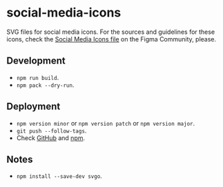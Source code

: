 # social-media-icons

SVG files for social media icons. For the sources and guidelines for these icons, check the [Social Media Icons file](https://www.figma.com/community/file/1098022441810511046) on the Figma Community, please.

## Development

- `npm run build`.
- `npm pack --dry-run`.

## Deployment

- `npm version minor` or `npm version patch` or `npm version major`.
- `git push --follow-tags`.
- Check [GitHub](https://github.com/joaopalmeiro/social-media-icons/actions) and [npm](https://www.npmjs.com/package/social-media-icons).

## Notes

- `npm install --save-dev svgo`.
